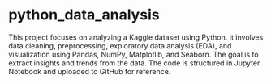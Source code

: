 # python_data_analysis
This project focuses on analyzing a Kaggle dataset using Python. It involves data cleaning, preprocessing, exploratory data analysis (EDA), and visualization using Pandas, NumPy, Matplotlib, and Seaborn. The goal is to extract insights and trends from the data. The code is structured in Jupyter Notebook and uploaded to GitHub for reference.
